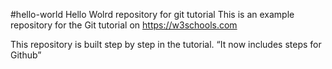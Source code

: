 #hello-world
Hello Wolrd repository for git tutorial
This is an example repository for the Git tutorial on
https://w3schools.com

This repository is built step by step in the tutorial.
“It now includes steps for Github”
